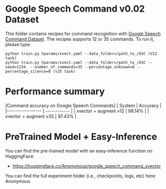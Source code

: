 # Google Speech Command v0.02 Dataset
This folder contains recipes for command recognition with [Google Speech Command Dataset](https://www.tensorflow.org/datasets/catalog/speech_commands).
The recipes supports 12 or 35 commands.  To run it, please type:

```
python train.py hparams/xvect.yaml --data_folder=/path_to_/GSC (V12 task)
python train.py hparams/xvect.yaml --data_folder=/path_to_/GSC --seed=1234  --number_of_commands=35 --percentage_unknown=0 --percentage_silence=0 (v35 task)
```

# Performance summary

[Command accuracy on Google Speech Commands]
| System | Accuracy |
|----------------- | ------------ |
| xvector + augment v12 | 98.14% |
| xvector + augment v35 | 97.43% |



# PreTrained Model + Easy-Inference
You can find the pre-trained model with an easy-inference function on HuggingFace:
- https://huggingface.co/Anonymous/google_speech_command_xvector

You can find the full experiment folder (i.e., checkpoints, logs, etc) here:
Anonymous


